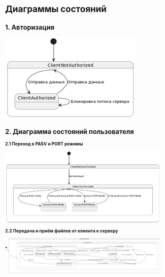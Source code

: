 # Диаграммы состояний

## 1. Авторизация

![S](https://github.com/FukaTamashi/server-project/blob/master/diagrams/state/img/Auth.jpg)

## 2. Диаграмма состояний пользователя

__2.1 Переход в PASV и PORT режимы__

![S](https://github.com/FukaTamashi/server-project/blob/master/diagrams/state/img/PASV_PORT.jpg)

__2.2 Передача и приём файлов от клиента к серверу__

![S](https://github.com/FukaTamashi/server-project/blob/master/diagrams/state/img/RETR_STOR.jpg)
